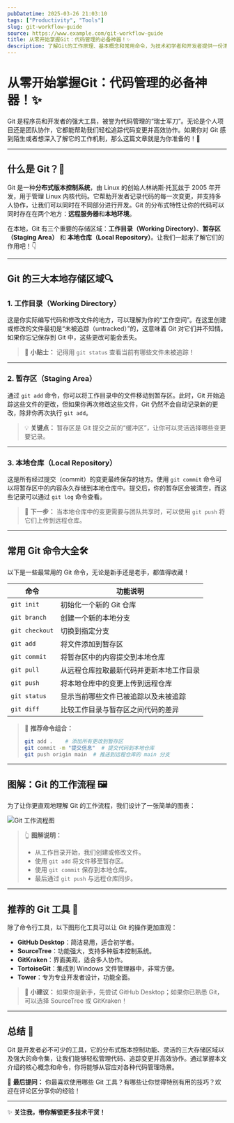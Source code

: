 ```yaml
---
pubDatetime: 2025-03-26 21:03:10
tags: ["Productivity", "Tools"]
slug: git-workflow-guide
source: https://www.example.com/git-workflow-guide
title: 从零开始掌握Git：代码管理的必备神器！✨
description: 了解Git的工作原理、基本概念和常用命令，为技术初学者和开发者提供一份清晰翔实的指南，帮助您轻松入门分布式版本控制工具。
---
```


# 从零开始掌握Git：代码管理的必备神器！✨

Git 是程序员和开发者的强大工具，被誉为代码管理的“瑞士军刀”。无论是个人项目还是团队协作，它都能帮助我们轻松追踪代码变更并高效协作。如果你对 Git 感到陌生或者想深入了解它的工作机制，那么这篇文章就是为你准备的！🎉

---

## 什么是 Git？🤔

Git 是一种**分布式版本控制系统**，由 Linux 的创始人林纳斯·托瓦兹于 2005 年开发，用于管理 Linux 内核代码。它帮助开发者记录代码的每一次变更，并支持多人协作，让我们可以同时在不同部分进行开发。Git 的分布式特性让你的代码可以同时存在在两个地方：**远程服务器**和**本地环境**。

在本地，Git 有三个重要的存储区域：**工作目录（Working Directory）**、**暂存区（Staging Area）** 和 **本地仓库（Local Repository）**。让我们一起来了解它们的作用吧！👇

---

## Git 的三大本地存储区域🔍

### 1. **工作目录（Working Directory）**

这是你实际编写代码和修改文件的地方，可以理解为你的“工作空间”。在这里创建或修改的文件最初是“未被追踪（untracked）”的，这意味着 Git 对它们并不知情。如果你忘记保存到 Git 中，这些更改可能会丢失。

> 📝 **小贴士：** 记得用 `git status` 查看当前有哪些文件未被追踪！

---

### 2. **暂存区（Staging Area）**

通过 `git add` 命令，你可以将工作目录中的文件移动到暂存区。此时，Git 开始追踪这些文件的更改，但如果你再次修改这些文件，Git 仍然不会自动记录新的更改，除非你再次执行 `git add`。

> 💡 **关键点：** 暂存区是 Git 提交之前的“缓冲区”，让你可以灵活选择哪些变更要记录。

---

### 3. **本地仓库（Local Repository）**

这是所有经过提交（commit）的变更最终保存的地方。使用 `git commit` 命令可以将暂存区中的内容永久存储到本地仓库中。提交后，你的暂存区会被清空，而这些记录可以通过 `git log` 命令查看。

> 🚀 **下一步：** 当本地仓库中的变更需要与团队共享时，可以使用 `git push` 将它们上传到远程仓库。

---

## 常用 Git 命令大全🛠️

以下是一些最常用的 Git 命令，无论是新手还是老手，都值得收藏！

| 命令           | 功能说明                                 |
| -------------- | ---------------------------------------- |
| `git init`     | 初始化一个新的 Git 仓库                  |
| `git branch`   | 创建一个新的本地分支                     |
| `git checkout` | 切换到指定分支                           |
| `git add`      | 将文件添加到暂存区                       |
| `git commit`   | 将暂存区中的内容提交到本地仓库           |
| `git pull`     | 从远程仓库拉取最新代码并更新本地工作目录 |
| `git push`     | 将本地仓库中的变更上传到远程仓库         |
| `git status`   | 显示当前哪些文件已被追踪以及未被追踪     |
| `git diff`     | 比较工作目录与暂存区之间代码的差异       |

> 🌟 **推荐命令组合：**
>
> ```bash
> git add .    # 添加所有更改到暂存区
> git commit -m "提交信息"  # 提交代码到本地仓库
> git push origin main  # 推送到远程仓库的 main 分支
> ```

---

## 图解：Git 的工作流程 🖼️

为了让你更直观地理解 Git 的工作流程，我们设计了一张简单的图表：

![Git 工作流程图](https://upload.wikimedia.org/wikipedia/commons/e/e4/Git_%28software%29_flow_chart.svg)

> 👆 **图解说明：**
>
> - 从工作目录开始，我们创建或修改文件。
> - 使用 `git add` 将文件移至暂存区。
> - 使用 `git commit` 保存到本地仓库。
> - 最后通过 `git push` 与远程仓库同步。

---

## 推荐的 Git 工具 🔧

除了命令行工具，以下图形化工具可以让 Git 的操作更加直观：

- **GitHub Desktop**：简洁易用，适合初学者。
- **SourceTree**：功能强大，支持多种版本控制系统。
- **GitKraken**：界面美观，适合多人协作。
- **TortoiseGit**：集成到 Windows 文件管理器中，非常方便。
- **Tower**：专为专业开发者设计，功能全面。

> 🎨 **小建议：** 如果你是新手，先尝试 GitHub Desktop；如果你已熟悉 Git，可以选择 SourceTree 或 GitKraken！

---

## 总结 📖

Git 是开发者必不可少的工具，它的分布式版本控制功能、灵活的三大存储区域以及强大的命令集，让我们能够轻松管理代码、追踪变更并高效协作。通过掌握本文介绍的核心概念和命令，你将能够从容应对各种代码管理场景。

💬 **最后提问：**
你最喜欢使用哪些 Git 工具？有哪些让你觉得特别有用的技巧？欢迎在评论区分享你的经验！

---

✨ **关注我，带你解锁更多技术干货！**
